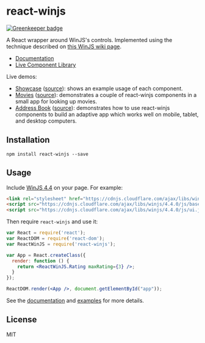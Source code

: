 # react-winjs

[![Greenkeeper badge](https://badges.greenkeeper.io/flyve-mdm/react-winjs.svg)](https://greenkeeper.io/)

A React wrapper around WinJS's controls. Implemented using the technique described on [this WinJS wiki page](https://github.com/winjs/winjs/wiki/Using-WinJS-with-React).

  - [Documentation](https://github.com/winjs/react-winjs/wiki/Documentation)
  - [Live Component Library](https://brand.ai/styleguide/WinJS)

Live demos:
  - [Showcase](http://winjs.github.io/react-winjs/examples/showcase/index.html) ([source](https://github.com/winjs/react-winjs/tree/master/examples/showcase)): shows an example usage of each component.
  - [Movies](http://winjs.github.io/react-winjs/examples/movies/index.html) ([source](https://github.com/winjs/react-winjs/tree/master/examples/movies)): demonstrates a couple of react-winjs components in a small app for looking up movies.
  - [Address Book](http://winjs.github.io/react-winjs/examples/address-book/index.html) ([source](https://github.com/winjs/react-winjs/tree/master/examples/address-book)): demonstrates how to use react-winjs components to build an adaptive app which works well on mobile, tablet, and desktop computers.

## Installation

```
npm install react-winjs --save
```

## Usage

Include [WinJS 4.4](http://try.buildwinjs.com/#get) on your page. For example:

```html
<link rel="stylesheet" href="https://cdnjs.cloudflare.com/ajax/libs/winjs/4.4.0/css/ui-dark.css" />
<script src="https://cdnjs.cloudflare.com/ajax/libs/winjs/4.4.0/js/base.js"></script>
<script src="https://cdnjs.cloudflare.com/ajax/libs/winjs/4.4.0/js/ui.js"></script>
```

Then require `react-winjs` and use it:

```jsx
var React = require('react');
var ReactDOM = require('react-dom');
var ReactWinJS = require('react-winjs');

var App = React.createClass({
  render: function () {
    return <ReactWinJS.Rating maxRating={3} />;
  }
});

ReactDOM.render(<App />, document.getElementById("app"));
```

See the [documentation](https://github.com/winjs/react-winjs/wiki/Documentation) and [examples](https://github.com/winjs/react-winjs/tree/master/examples) for more details.

## License

MIT
